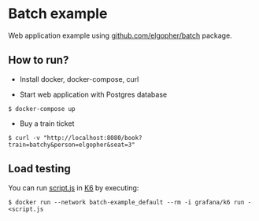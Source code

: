 # Batch example

Web application example using [github.com/elgopher/batch](https://github.com/elgopher/batch) package.

## How to run?

* Install docker, docker-compose, curl

* Start web application with Postgres database

`$ docker-compose up`

* Buy a train ticket

`$ curl -v "http://localhost:8080/book?train=batchy&person=elgopher&seat=3"`

## Load testing

You can run [script.js](script.js) in [K6](https://k6.io) by executing:

`$ docker run --network batch-example_default --rm -i grafana/k6 run - <script.js`
